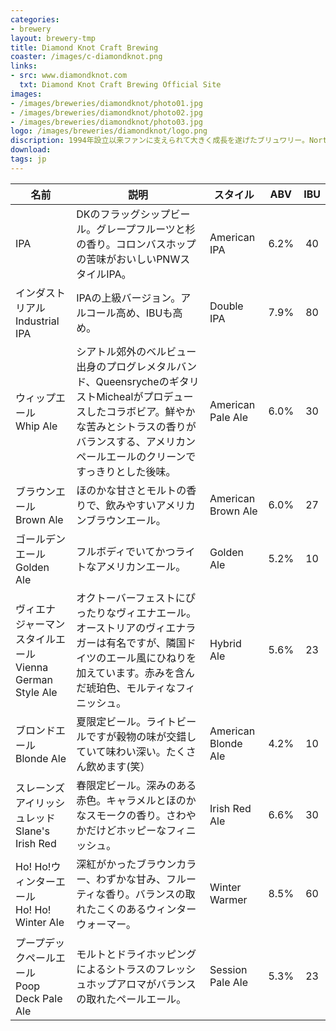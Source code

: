 ```yaml
---
categories: 
- brewery
layout: brewery-tmp
title: Diamond Knot Craft Brewing
coaster: /images/c-diamondknot.png
links: 
- src: www.diamondknot.com
  txt: Diamond Knot Craft Brewing Official Site
images: 
- /images/breweries/diamondknot/photo01.jpg
- /images/breweries/diamondknot/photo02.jpg
- /images/breweries/diamondknot/photo03.jpg 
logo: /images/breweries/diamondknot/logo.png
discription: 1994年設立以来ファンに支えられて大きく成長を遂げたブリュワリー。Northwest-style IPAで知られる。シアトルの郊外、Puget湾に位置するMukilteoという町に3軒のBrew pubを展開し、手作りのエールを提供している。離島で国立公園となっているCamano島にもゴルフや釣りを楽しむ人々のたにBrew Pubを1軒オープンした。
download:
tags: jp
---
```


| 名前 | 説明 | スタイル | ABV | IBU |
| ---- | ---- | ---- | :--: | :--: | 
| IPA | DKのフラッグシップビール。グレープフルーツと杉の香り。コロンバスホップの苦味がおいしいPNWスタイルIPA。 | American IPA | 6.2% | 40 | 
| <span class="small-jp">インダストリアル</span><br>Industrial IPA | IPAの上級バージョン。アルコール高め、IBUも高め。 | Double IPA | 7.9% | 80 | 
| <span class="small-jp">ウィップエール</span><br>Whip Ale | シアトル郊外のベルビュー出身のプログレメタルバンド、QueensrycheのギタリストMichealがプロデュースしたコラボビア。鮮やかな苦みとシトラスの香りがバランスする、アメリカンペールエールのクリーンですっきりとした後味。 | American Pale Ale | 6.0% | 30 | 
| <span class="small-jp">ブラウンエール</span><br>Brown Ale | ほのかな甘さとモルトの香りで、飲みやすいアメリカンブラウンエール。 | American Brown Ale | 6.0% | 27 | 
| <span class="small-jp">ゴールデンエール</span><br>Golden Ale | フルボディでいてかつライトなアメリカンエール。 | Golden Ale | 5.2% | 10 | 
| <span class="small-jp">ヴィエナ ジャーマンスタイルエール</span><br>Vienna German Style Ale | オクトーバーフェストにぴったりなヴィエナエール。オーストリアのヴィエナラガーは有名ですが、隣国ドイツのエール風にひねりを加えています。赤みを含んだ琥珀色、モルティなフィニッシュ。 | Hybrid Ale | 5.6% | 23 | 
| <span class="small-jp">ブロンドエール</span><br>Blonde Ale | 夏限定ビール。ライトビールですが穀物の味が交錯していて味わい深い。たくさん飲めます(笑） | American Blonde Ale | 4.2% | 10 | 
| <span class="small-jp">スレーンズ アイリッシュレッド</span><br>Slane's Irish Red | 春限定ビール。深みのある赤色。キャラメルとほのかなスモークの香り。さわやかだけどホッピーなフィニッシュ。 | Irish Red Ale | 6.6% | 30 | 
| <span class="small-jp">Ho! Ho!ウィンターエール</span><br>Ho! Ho! Winter Ale | 深紅がかったブラウンカラー、わずかな甘み、フルーティな香り。バランスの取れたこくのあるウィンターウォーマー。 | Winter Warmer | 8.5% | 60 | 
| <span class="small-jp">プープデックペールエール</span><br>Poop Deck Pale Ale | モルトとドライホッピングによるシトラスのフレッシュホップアロマがバランスの取れたペールエール。 | Session Pale Ale | 5.3% | 23 | 
